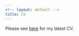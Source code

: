 ```yaml
---
<!-- layout: default -->
title: CV
---
```


<!-- Please see [here](https://github.com/trmcdade/trmcdade.github.io/files/5821192/McDade_CV.pdf) for my latest CV. -->
Please see <a href="trmcdade.github.io/assets/cv/McDade_CV.pdf" target="_blank">here</a> for my latest CV.
